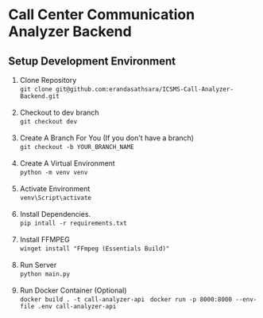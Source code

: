 # Call Center Communication Analyzer Backend

## Setup Development Environment

1. Clone Repository<br/>
   `git clone git@github.com:erandasathsara/ICSMS-Call-Analyzer-Backend.git`
   <br/>
   <br/>
2. Checkout to dev branch<br/>
   `git checkout dev`
   <br/>
   <br/>
3. Create A Branch For You (If you don't have a branch)<br/>
   `git checkout -b YOUR_BRANCH_NAME`
   <br/>
   <br/>
4. Create A Virtual Environment<br/>
   `python -m venv venv`
   <br/>
   <br/>
5. Activate Environment<br/>
   `venv\Script\activate`
   <br/>
   <br/>
6. Install Dependencies.<br/>
   `pip intall -r requirements.txt`
   <br/>
   <br/>
7. Install FFMPEG<br/>
   `winget install "FFmpeg (Essentials Build)"`
   <br/>
   <br/>
8. Run Server<br/>
   `python main.py`
   <br/>
   <br/>
9. Run Docker Container (Optional)<br/>
   `docker build . -t call-analyzer-api `
   `docker run -p 8000:8000 --env-file .env call-analyzer-api`

<!-- https://stackoverflow.com/questions/68505216/modulenotfounderror-no-module-named-app-routes -->
<!-- uvicorn app.main:app --reload -->
